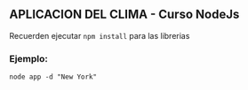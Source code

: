 
## APLICACION DEL CLIMA - Curso NodeJs

Recuerden ejecutar ```npm install``` para las librerias

### Ejemplo:
```
node app -d "New York"
```
